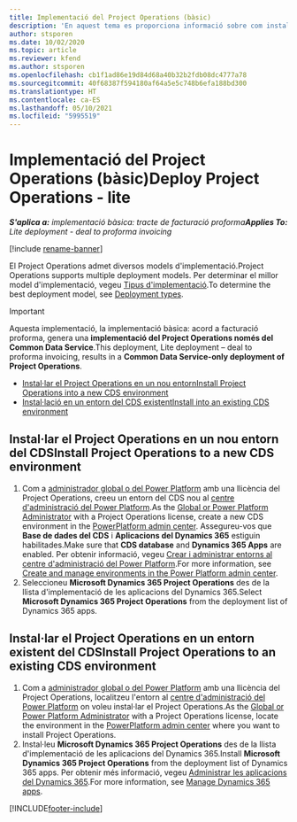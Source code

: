 ```yaml
---
title: Implementació del Project Operations (bàsic)
description: 'En aquest tema es proporciona informació sobre com instal·lar la implementació bàsica del Project Operations: acord a facturació proforma.'
author: stsporen
ms.date: 10/02/2020
ms.topic: article
ms.reviewer: kfend
ms.author: stsporen
ms.openlocfilehash: cb1f1ad86e19d84d68a40b32b2fdb08dc4777a78
ms.sourcegitcommit: 40f68387f594180af64a5e5c748b6efa188bd300
ms.translationtype: HT
ms.contentlocale: ca-ES
ms.lasthandoff: 05/10/2021
ms.locfileid: "5995519"
---
```

# <a name="deploy-project-operations---lite"></a><span data-ttu-id="fd06f-103">Implementació del Project Operations (bàsic)</span><span class="sxs-lookup"><span data-stu-id="fd06f-103">Deploy Project Operations - lite</span></span>

<span data-ttu-id="fd06f-104">_**S'aplica a:** implementació bàsica: tracte de facturació proforma_</span><span class="sxs-lookup"><span data-stu-id="fd06f-104">_**Applies To:** Lite deployment - deal to proforma invoicing_</span></span>

[!include [rename-banner](~/includes/cc-data-platform-banner.md)]

<span data-ttu-id="fd06f-105">El Project Operations admet diversos models d'implementació.</span><span class="sxs-lookup"><span data-stu-id="fd06f-105">Project Operations supports multiple deployment models.</span></span> <span data-ttu-id="fd06f-106">Per determinar el millor model d'implementació, vegeu [Tipus d'implementació](determine-deployment-type.md).</span><span class="sxs-lookup"><span data-stu-id="fd06f-106">To determine the best deployment model, see [Deployment types](determine-deployment-type.md).</span></span>


> [!IMPORTANT]
> <span data-ttu-id="fd06f-107">Aquesta implementació, la implementació bàsica: acord a facturació proforma, genera una **implementació del Project Operations només del Common Data Service**.</span><span class="sxs-lookup"><span data-stu-id="fd06f-107">This deployment, Lite deployment – deal to proforma invoicing, results in a **Common Data Service-only deployment of Project Operations**.</span></span>

- [<span data-ttu-id="fd06f-108">Instal·lar el Project Operations en un nou entorn</span><span class="sxs-lookup"><span data-stu-id="fd06f-108">Install Project Operations into a new CDS environment</span></span>](#new)
- [<span data-ttu-id="fd06f-109">Instal·lació en un entorn del CDS existent</span><span class="sxs-lookup"><span data-stu-id="fd06f-109">Install into an existing CDS environment</span></span>](#existing)



## <a name="install-project-operations-to-a-new-cds-environment"></a><a name="new"></a><span data-ttu-id="fd06f-110">Instal·lar el Project Operations en un nou entorn del CDS</span><span class="sxs-lookup"><span data-stu-id="fd06f-110">Install Project Operations to a new CDS environment</span></span>

1. <span data-ttu-id="fd06f-111">Com a [administrador global o del Power Platform](/power-platform/admin/global-service-administrators-can-administer-without-license) amb una llicència del Project Operations, creeu un entorn del CDS nou al [centre d'administració del Power Platform](https://admin.powerplatform.com).</span><span class="sxs-lookup"><span data-stu-id="fd06f-111">As the [Global or Power Platform Administrator](/power-platform/admin/global-service-administrators-can-administer-without-license) with a Project Operations license, create a new CDS environment in the [PowerPlatform admin center](https://admin.powerplatform.com).</span></span> <span data-ttu-id="fd06f-112">Assegureu-vos que **Base de dades del CDS** i **Aplicacions del Dynamics 365** estiguin habilitades.</span><span class="sxs-lookup"><span data-stu-id="fd06f-112">Make sure that **CDS database** and **Dynamics 365 Apps** are enabled.</span></span> <span data-ttu-id="fd06f-113">Per obtenir informació, vegeu [Crear i administrar entorns al centre d'administració del Power Platform](/power-platform/admin/create-environment#create-an-environment-in-the-power-platform-admin-center).</span><span class="sxs-lookup"><span data-stu-id="fd06f-113">For more information, see [Create and manage environments in the Power Platform admin center](/power-platform/admin/create-environment#create-an-environment-in-the-power-platform-admin-center).</span></span>
2. <span data-ttu-id="fd06f-114">Seleccioneu **Microsoft Dynamics 365 Project Operations** des de la llista d'implementació de les aplicacions del Dynamics 365.</span><span class="sxs-lookup"><span data-stu-id="fd06f-114">Select **Microsoft Dynamics 365 Project Operations** from the deployment list of Dynamics 365 apps.</span></span>


## <a name="install-project-operations-to-an-existing-cds-environment"></a><a name="existing"></a><span data-ttu-id="fd06f-115">Instal·lar el Project Operations en un entorn existent del CDS</span><span class="sxs-lookup"><span data-stu-id="fd06f-115">Install Project Operations to an existing CDS environment</span></span>

1. <span data-ttu-id="fd06f-116">Com a [administrador global o del Power Platform](/power-platform/admin/global-service-administrators-can-administer-without-license) amb una llicència del Project Operations, localitzeu l'entorn al [centre d'administració del Power Platform](https://admin.powerplatform.com) on voleu instal·lar el Project Operations.</span><span class="sxs-lookup"><span data-stu-id="fd06f-116">As the [Global or Power Platform Administrator](/power-platform/admin/global-service-administrators-can-administer-without-license) with a Project Operations license, locate the environment in the [PowerPlatform admin center](https://admin.powerplatform.com) where you want to install Project Operations.</span></span>
2. <span data-ttu-id="fd06f-117">Instal·leu **Microsoft Dynamics 365 Project Operations** des de la llista d'implementació de les aplicacions del Dynamics 365.</span><span class="sxs-lookup"><span data-stu-id="fd06f-117">Install **Microsoft Dynamics 365 Project Operations** from the deployment list of Dynamics 365 apps.</span></span> <span data-ttu-id="fd06f-118">Per obtenir més informació, vegeu [Administrar les aplicacions del Dynamics 365](/power-platform/admin/manage-apps).</span><span class="sxs-lookup"><span data-stu-id="fd06f-118">For more information, see [Manage Dynamics 365 apps](/power-platform/admin/manage-apps).</span></span>




[!INCLUDE[footer-include](../includes/footer-banner.md)]